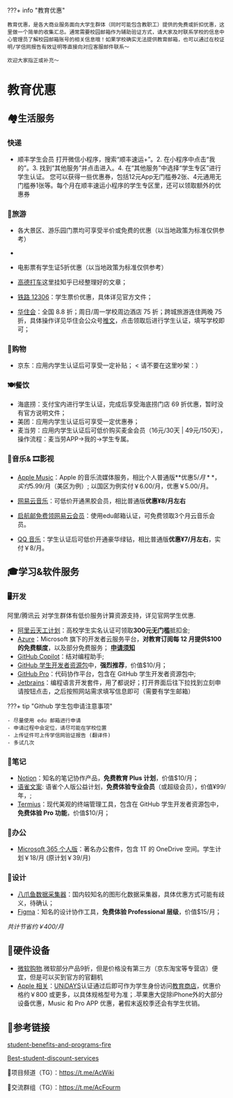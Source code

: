 ???+ info "教育优惠"

    教育优惠，是各大商业服务面向大学生群体（同时可能包含教职工）提供的免费或折扣优惠，这里做一个简单的收集汇总。通常需要校园邮箱作为辅助验证方式，请大家及时联系学校的信息中心管理员了解校园邮箱账号的相关信息哦！如果学校确实无法提供教育邮箱，也可以通过在校证明/学信网报告有效证明等直接向对应客服邮件联系～

    欢迎大家指正或补充～

# **教育优惠**

## 🏘️生活服务

### 快递

- 顺丰学生会员 打开微信小程序，搜索“顺丰速运+”。2. 在小程序中点击“我的”。3. 找到“其他服务”并点击进入。4. 在“其他服务”中选择“学生专区”进行学生认证。
  您可以获得一些优惠券，包括12元App无门槛券2张、4元通用无门槛券1张等。每个月在顺丰速运小程序的学生专区里，还可以领取额外的优惠券

### 🚅旅游

- 各大景区、游乐园门票均可享受半价或免费的优惠（以当地政策为标准仅供参考）
- 
- 电影票有学生证5折优惠（以当地政策为标准仅供参考）

- [高德打车](https://zhuanlan.zhihu.com/p/646927405)这里挂知乎已经整理好的文章；

- [铁路 12306](https://kyfw.12306.cn/otn/gonggao/student.html)：学生票价优惠，具体详见官方文件；

- [华住会](https://www.hworld.com/)：全国 8.8 折；周日/周一学校周边酒店 75 折；跨城旅游连住两晚 75 折，具体操作详见华住会公众号[推文](https://mp.weixin.qq.com/s/YftM7f7WR2JQQPxx5godwg)，点击领取后进行学生认证，填写学校即可；

### 🏪购物


- 京东：应用内学生认证后可享受一定补贴；
  < 请不要在这里吵架：）

### 🍽️餐饮
- 海底捞：支付宝内进行学生认证，完成后享受海底捞门店 69 折优惠，暂时没有官方说明文件；
- 美团：应用内学生认证后可享受一定优惠券；
- 麦当劳：应用内学生认证后可低价购买麦金会员（16元/30天 | 49元/150天），操作流程：麦当劳APP->我的->学生专属。

### 🎵音乐& 🎞️影视

- [Apple Music](https://www.apple.com/apple-music/#plans)：Apple 的音乐流媒体服务，相比个人普通版**优惠$5/月**，实付$5.99/月（美区为例）; 以国区为例实付￥6.00/月，优惠￥5.00/月。

- [网易云音乐](https://y.music.163.com/g/m/at/daydayup230505Astudyup?page=2ade783a2638439591ca02a78c0f85ca&extChannel=sms-3)：可低价开通黑胶会员，相比普通版**优惠¥8/月左右**

- [启航邮免费领网易云会员](https://vip.163.com/projects/campus-vip)：使用edu邮箱认证，可免费领取3个月云音乐会员。

- [QQ 音乐](https://y.qq.com/jzt/student/index.html?channelId=10036163)：学生认证后可低价开通豪华绿钻，相比普通版**优惠¥7/月左右**，实付￥8/月。

## 🎓学习&软件服务

### 🖥️开发

阿里/腾讯云 对学生群体有低价服务计算资源支持，详见官网学生优惠.

- [阿里云天工计划](https://university.aliyun.com/)：高校学生实名认证可领取**300元无门槛**抵扣金;
- [Azure](https://azure.microsoft.com/zh-cn/free/students/)：Microsoft 旗下的开发者云服务平台，**对教育订阅每 12 月提供$100 的免费额度**，以及部分免费服务；
  **[申请须知](https://www.bilibili.com/read/cv22794294/)**
- [GitHub Copilot](https://github.com/features/copilot/plans?cft=copilot_li.features_copilot)：结对编程助手;
- [GitHub 学生开发者资源包](https://education.github.com/pack)中，**强烈推荐**，价值$10/月；
- [GitHub Pro](https://docs.github.com/zh/get-started/learning-about-github/githubs-plans#github-pro)：代码协作平台，包含在 GitHub 学生开发者资源包中;
- [Jetbrains](https://www.jetbrains.com/zh-cn/community/education/#students)：编程语言开发套件，用了都说好；打开界面后往下拉找到立刻申请按钮点击，之后按照网站需求填写信息即可（需要有学生邮箱）

???+ tip "Github 学生包申请注意事项"

    - 尽量使用 edu 邮箱进行申请
    - 申请过程中会定位，请尽可能在学校位置
    - 上传证件可上传学信网验证报告 (翻译件)
    - 多试几次

### 📒笔记

- [Notion](https://www.notion.so/product/notion-for-education)：知名的笔记协作产品，**免费教育 Plus 计划**，价值$10/月；
- [语雀文案](https://www.yuque.com/yuque/welfare/edu#zLvwf): 语雀个人版公益计划，**免费体验专业会员**（或超级会员），价值¥99/年，;
- [Termius](https://termius.com/education)：现代美观的终端管理工具，包含在 GitHub 学生开发者资源包中，**免费体验 Pro 功能**，价值$10/月；

### 📑办公

- [Microsoft 365 个人版](https://www.microsoft.com/zh-cn/microsoft-365/college-student-pricing)：著名办公套件，包含 1T 的 OneDrive 空间。学生计划￥18/月 (原计划￥39/月)

### 🎨设计

- [八爪鱼数据采集器](https://www.bazhuayu.com/education)：国内较知名的图形化数据采集器，具体优惠方式可能有歧义，待确认；
- [Figma](https://www.figma.com/education/)：知名的设计协作工具，**免费体验 Professional 层级**，价值$15/月；

_共计节省约￥400/月_

## 📱硬件设备
- [微软购物](https://www.microsoftstore.com.cn/student).微软部分产品9折，但是价格没有第三方（京东淘宝等专营店）便宜，但是可以买到官方的官翻机
- [Apple 相关](https://www.apple.com/education/)：[UNiDAYS](https://www.myunidays.com/)认证通过后即可作为学生身份访问[教育商店](https://www.apple.com.cn/cn-edu/shop)，优惠价格约￥800 或更多，以具体规格型号为准；.苹果惠大促除iPhone外的大部分设备优惠，Music 和 Pro APP 优惠，暑假末返校季还会有学生优销。

## 🔗参考链接

[student-benefits-and-programs-fire](https://github.com/dipakkr/A-to-Z-Resources-for-Students?tab=readme-ov-file#3-student-benefits-and-programs-fire)

[Best-student-discount-services](https://github.com/OpenGenus/Best-student-discount-services)

🔗项目频道（TG）：<https://t.me/AcWiki>

🔗交流群组（TG）：<https://t.me/AcFourm>

